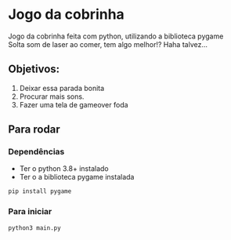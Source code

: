 # Jogo da cobrinha
Jogo da cobrinha feita com python, utilizando a biblioteca pygame <br>
Solta som de laser ao comer, tem algo melhor!? Haha talvez...
## Objetivos:
1. Deixar essa parada bonita
2. Procurar mais sons.
3. Fazer uma tela de gameover foda
## Para rodar
### Dependências
- Ter o python 3.8+ instalado
- Ter o a biblioteca pygame instalada
```sh
pip install pygame
```
### Para iniciar
```sh
python3 main.py
```


